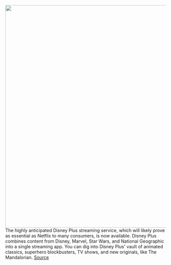 <img src='https://cdn.vox-cdn.com/thumbor/9KBFStvUsewsjjNqwcLO3F673vg=/0x0:2210x1288/1200x800/filters:focal(929x468:1281x820)/cdn.vox-cdn.com/uploads/chorus_image/image/66954300/Screen_Shot_2019_11_11_at_5.23.47_PM.0.png' width='700px' /><br/>
The highly anticipated Disney Plus streaming service, which will likely prove as essential as Netflix to many consumers, is now available. Disney Plus combines content from Disney, Marvel, Star Wars, and National Geographic into a single streaming app. You can dig into Disney Plus' vault of animated classics, superhero blockbusters, TV shows, and new originals, like The Mandalorian.
<a href='https://www.theverge.com/21295976/disney-plus-how-to-stream-price-devices-availablity'> Source <a/>